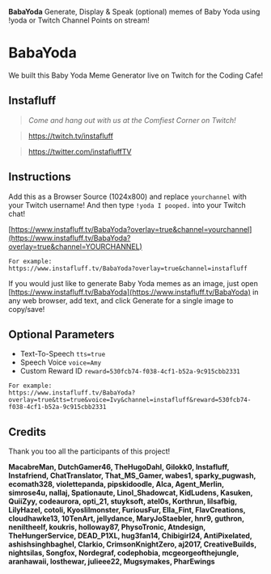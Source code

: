 **BabaYoda** Generate, Display & Speak (optional) memes of Baby Yoda using !yoda or Twitch Channel Points on stream!

# BabaYoda
We built this Baby Yoda Meme Generator live on Twitch for the Coding Cafe!

## Instafluff ##
> *Come and hang out with us at the Comfiest Corner on Twitch!*

> https://twitch.tv/instafluff

> https://twitter.com/instafluffTV

## Instructions ##

Add this as a Browser Source (1024x800) and replace `yourchannel` with your Twitch username! And then type `!yoda I pooped.` into your Twitch chat!

[https://www.instafluff.tv/BabaYoda?overlay=true&channel=yourchannel](https://www.instafluff.tv/BabaYoda?overlay=true&channel=YOURCHANNEL)

```
For example:
https://www.instafluff.tv/BabaYoda?overlay=true&channel=instafluff
```

If you would just like to generate Baby Yoda memes as an image, just open [https://www.instafluff.tv/BabaYoda](https://www.instafluff.tv/BabaYoda) in any web browser, add text, and click Generate for a single image to copy/save!

## Optional Parameters ##

- Text-To-Speech `tts=true`
- Speech Voice `voice=Amy`
- Custom Reward ID `reward=530fcb74-f038-4cf1-b52a-9c915cbb2331`

```
For example:
https://www.instafluff.tv/BabaYoda?overlay=true&tts=true&voice=Ivy&channel=instafluff&reward=530fcb74-f038-4cf1-b52a-9c915cbb2331
```

## Credits ##
Thank you too all the participants of this project!

**MacabreMan, DutchGamer46, TheHugoDahl, Gilokk0, Instafluff, Instafriend, ChatTranslator, That_MS_Gamer, wabes1, sparky_pugwash, ecomath328, violettepanda, pipskidoodle, Alca, Agent_Merlin, simrose4u, nallaj, Spationaute, Linol_Shadowcat, KidLudens, Kasuken, QuiiZyy, codeaurora, opti_21, stuyksoft, atel0s, Korthrun, lilsafbig, LilyHazel, cotoli, Kyoslilmonster, FuriousFur, Ella_Fint, FlavCreations, cloudhawke13, 10TenArt, jellydance, MaryJoStaebler, hnr9, guthron, neniltheelf, koukris, holloway87, PhysoTronic, Atndesign, TheHungerService, DEAD_P1XL, hug3fan14, Chibigirl24, AntiPixelated, ashishsinghbaghel, Clarkio, CrimsonKnightZero, aj2017, CreativeBuilds, nightsilas, Songfox, Nordegraf, codephobia, mcgeorgeofthejungle, aranhawaii, losthewar, julieee22, Mugsymakes, PharEwings**
